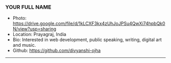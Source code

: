 ### YOUR FULL NAME
- Photo: https://drive.google.com/file/d/1kLCXF3kx4zUhJoJPSu4QwXi74hpbQk0N/view?usp=sharing
- Location: Prayagraj, India
- Bio: Interested in web development, public speaking, writing, digital art and music.
- Github: https://github.com/divyanshi-ojha
***
